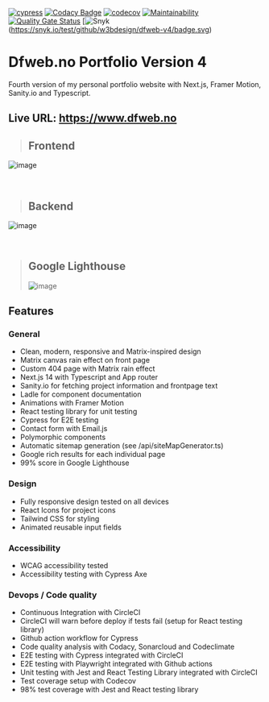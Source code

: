 [![cypress](https://github.com/w3bdesign/dfweb-v4/actions/workflows/cypress.yml/badge.svg)](https://github.com/w3bdesign/dfweb-v4/actions/workflows/cypress.yml)
[![Codacy Badge](https://app.codacy.com/project/badge/Grade/3e803ad0f17146b78bbed9850eb1461f)](https://app.codacy.com/gh/w3bdesign/dfweb-v4/dashboard?utm_source=gh&utm_medium=referral&utm_content=&utm_campaign=Badge_grade)
[![codecov](https://codecov.io/gh/w3bdesign/dfweb-v4/graph/badge.svg?token=AHQW8WQ6U8)](https://codecov.io/gh/w3bdesign/dfweb-v4)
[![Maintainability](https://api.codeclimate.com/v1/badges/8d5cae5017b1a9698843/maintainability)](https://codeclimate.com/github/w3bdesign/dfweb-v4/maintainability)
[![Quality Gate Status](https://sonarcloud.io/api/project_badges/measure?project=w3bdesign_dfweb-v4&metric=alert_status)](https://sonarcloud.io/summary/new_code?id=w3bdesign_dfweb-v4)
[![Snyk](https://snyk.io/test/github/w3bdesign/dfweb-v4/badge.svg)(https://snyk.io/test/github/w3bdesign/dfweb-v4/badge.svg)
 
# Dfweb.no Portfolio Version 4

Fourth version of my personal portfolio website with Next.js, Framer Motion, Sanity.io and Typescript.

## Live URL: <https://www.dfweb.no>

> ## Frontend
> 
![image](https://github.com/user-attachments/assets/958aaa13-0f82-405d-b1d2-ff99588cf7c4)

<br />

> ## Backend
>
![image](https://github.com/user-attachments/assets/67099a89-0cda-458a-9fcd-ab09b016ace4)

<br />

> ## Google Lighthouse
>
> ![image](https://github.com/user-attachments/assets/56616d37-be9f-4459-91f0-6906b189bd1b)


## Features

### General

- Clean, modern, responsive and Matrix-inspired design
- Matrix canvas rain effect on front page
- Custom 404 page with Matrix rain effect
- Next.js 14 with Typescript and App router
- Sanity.io for fetching project information and frontpage text
- Ladle for component documentation
- Animations with Framer Motion
- React testing library for unit testing
- Cypress for E2E testing
- Contact form with Email.js
- Polymorphic components
- Automatic sitemap generation (see /api/siteMapGenerator.ts)
- Google rich results for each individual page
- 99% score in Google Lighthouse

### Design

- Fully responsive design tested on all devices
- React Icons for project icons
- Tailwind CSS for styling
- Animated reusable input fields

### Accessibility

- WCAG accessibility tested
- Accessibility testing with Cypress Axe

### Devops / Code quality

- Continuous Integration with CircleCI
- CircleCI will warn before deploy if tests fail (setup for React testing library)
- Github action workflow for Cypress
- Code quality analysis with Codacy, Sonarcloud and Codeclimate
- E2E testing with Cypress integrated with CircleCI
- E2E testing with Playwright integrated with Github actions
- Unit testing with Jest and React Testing Library integrated with CircleCI
- Test coverage setup with Codecov
- 98% test coverage with Jest and React testing library
